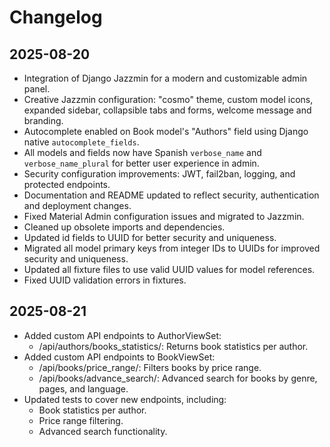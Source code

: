 # Changelog

## 2025-08-20

- Integration of Django Jazzmin for a modern and customizable admin panel.
- Creative Jazzmin configuration: "cosmo" theme, custom model icons, expanded sidebar, collapsible tabs and forms,
  welcome message and branding.
- Autocomplete enabled on Book model's "Authors" field using Django native `autocomplete_fields`.
- All models and fields now have Spanish `verbose_name` and `verbose_name_plural` for better user experience in admin.
- Security configuration improvements: JWT, fail2ban, logging, and protected endpoints.
- Documentation and README updated to reflect security, authentication and deployment changes.
- Fixed Material Admin configuration issues and migrated to Jazzmin.
- Cleaned up obsolete imports and dependencies.
- Updated id fields to UUID for better security and uniqueness.
- Migrated all model primary keys from integer IDs to UUIDs for improved security and uniqueness.
- Updated all fixture files to use valid UUID values for model references.
- Fixed UUID validation errors in fixtures.

## 2025-08-21

- Added custom API endpoints to AuthorViewSet:
  - /api/authors/books_statistics/: Returns book statistics per author.
- Added custom API endpoints to BookViewSet:
  - /api/books/price_range/: Filters books by price range.
  - /api/books/advance_search/: Advanced search for books by genre, pages, and language.
- Updated tests to cover new endpoints, including:
  - Book statistics per author.
  - Price range filtering.
  - Advanced search functionality.

